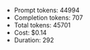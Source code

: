 - Prompt tokens: 44994
- Completion tokens: 707
- Total tokens: 45701
- Cost: $0.14
- Duration: 292
